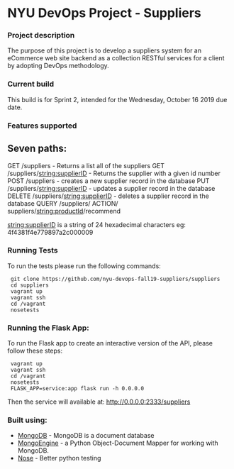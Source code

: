 # NYU DevOps Project - Suppliers

###  Project description
The purpose of this project is to develop a suppliers system for an eCommerce web site backend as a collection RESTful services for a client by adopting DevOps methodology.  

###  Current build
This build is for Sprint 2, intended for the Wednesday, October 16 2019 due date.

### Features supported
 Seven paths:
 ------
 GET /suppliers - Returns a list all of the suppliers
 GET /suppliers/<string:supplierID> - Returns the supplier with a given id number
 POST /suppliers - creates a new supplier record in the database
 PUT /suppliers/<string:supplierID> - updates a supplier record in the database
 DELETE /suppliers/<string:supplierID> - deletes a supplier record in the database
 QUERY /suppliers/
 ACTION/ suppliers/<string:productId>/recommend

<string:supplierID> is a string of 24 hexadecimal characters eg: 4f4381f4e779897a2c000009

### Running Tests
To run the tests please run the following commands:
```
 git clone https://github.com/nyu-devops-fall19-suppliers/suppliers
 cd suppliers
 vagrant up
 vagrant ssh
 cd /vagrant
 nosetests
```

### Running the Flask App:
To run the Flask app to create an interactive version of the API, please follow these steps:

```
 vagrant up
 vagrant ssh
 cd /vagrant
 nosetests
 FLASK_APP=service:app flask run -h 0.0.0.0
```

Then the service will available at: http://0.0.0.0:2333/suppliers

### Built using:

  * [MongoDB](https://www.mongodb.com/) - MongoDB is a document database
  * [MongoEngine](http://mongoengine.org/) - a Python Object-Document Mapper for working with MongoDB.
  * [Nose](https://nose.readthedocs.io/en/latest/) - Better python testing
